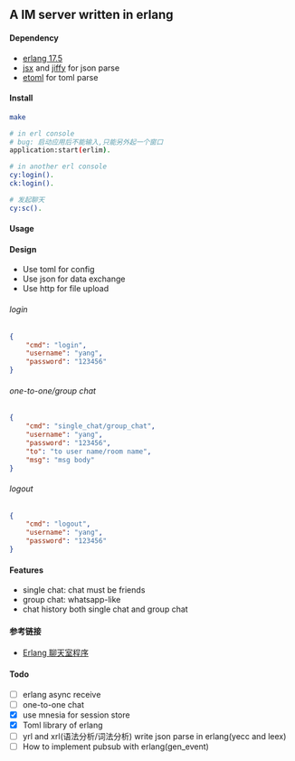## A IM server written in erlang

#### Dependency

* [erlang 17.5](http://www.erlang.org/)
* [jsx](https://github.com/talentdeficit/jsx) and [jiffy](https://github.com/davisp/jiffy) for json parse
* [etoml](https://github.com/kalta/etoml) for toml parse

#### Install

```bash
make

# in erl console
# bug: 启动应用后不能输入,只能另外起一个窗口
application:start(erlim).

# in another erl console
cy:login().
ck:login().

# 发起聊天
cy:sc().
```

#### Usage

#### Design

* Use toml for config
* Use json for data exchange
* Use http for file upload

###### login

```json
{
    "cmd": "login",
    "username": "yang",
    "password": "123456"
}
```

###### one-to-one/group chat

```json
{
    "cmd": "single_chat/group_chat",
    "username": "yang",
    "password": "123456",
    "to": "to user name/room name",
    "msg": "msg body"
}
```

###### logout

```json
{
    "cmd": "logout",
    "username": "yang",
    "password": "123456"
}
```

#### Features

* single chat: chat must be friends
* group chat: whatsapp-like
* chat history both single chat and group chat

#### 参考链接

* [Erlang 聊天室程序](http://www.cnblogs.com/yjl49/archive/2012/02/24/2371920.html)

#### Todo

- [ ] erlang async receive
- [ ] one-to-one chat
- [x] use mnesia for session store
- [x] Toml library of erlang
- [ ] yrl and xrl(语法分析/词法分析) write json parse in erlang(yecc and leex)
- [ ] How to implement pubsub with erlang(gen_event)
